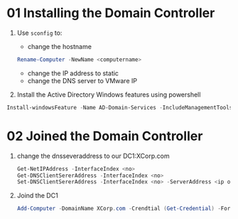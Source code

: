 # 01 Installing the Domain Controller
1. Use `sconfig` to:
    - change the hostname
    ```powershell
    Rename-Computer -NewName <computername>
    ```
    - change the IP address to static
    - change the DNS server to VMware IP

2. Install the Active Directory Windows features using powershell
```powershell
Install-windowsFeature -Name AD-Domain-Services -IncludeManagementTools
```


# 02 Joined the Domain Controller 
1. change the dnsseveraddress to our DC1:XCorp.com
    ```powershell
    Get-NetIPAddress -InterfaceIndex <no>
    Get-DNSClientSererAddress -InterfaceIndex <no>
    Set-DNSClientSererAddress -InterfaceIndex <no> -ServerAddress <ip of DC1>
    ```
2. Joind the DC1
    ```powershell
    Add-Computer -DomainName XCorp.com -Crendtial (Get-Credential) -Force -Restart
    ```
    

    